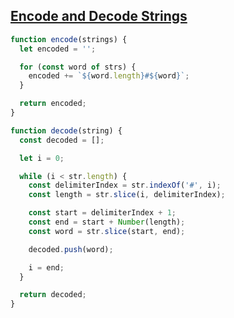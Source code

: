 ## [Encode and Decode Strings](https://neetcode.io/problems/string-encode-and-decode)

<!-- notecardId: 1747405053362 -->

```js
function encode(strings) {
  let encoded = '';

  for (const word of strs) {
    encoded += `${word.length}#${word}`;
  }

  return encoded;
}

function decode(string) {
  const decoded = [];

  let i = 0;

  while (i < str.length) {
    const delimiterIndex = str.indexOf('#', i);
    const length = str.slice(i, delimiterIndex);

    const start = delimiterIndex + 1;
    const end = start + Number(length);
    const word = str.slice(start, end);

    decoded.push(word);

    i = end;
  }

  return decoded;
}
```
